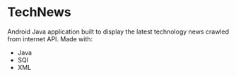 # TechNews
Android Java application built to display the latest technology news crawled from internet API.
Made with:
 - Java
 - SQl
 - XML
